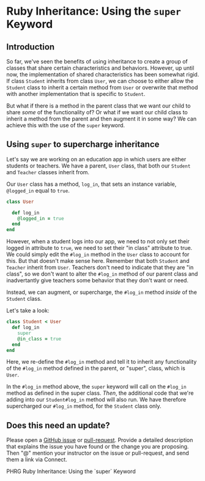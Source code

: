 # Ruby Inheritance: Using the `super` Keyword

## Introduction

So far, we've seen the benefits of using inheritance to create a group of classes that share certain characteristics and behaviors. However, up until now, the implementation of shared characteristics has been somewhat rigid. If class `Student` inherits from class `User`, we can choose to either allow the `Student` class to inherit a certain method from `User` or overwrite that method with another implementation that is specific to `Student`. 

But what if there is a method in the parent class that we want our child to share *some* of the functionality of? Or what if we want our child class to inherit a method from the parent and then augment it in some way? We can achieve this with the use of the `super` keyword. 

## Using `super` to supercharge inheritance

Let's say we are working on an education app in which users are either students or teachers. We have a parent, `User` class, that both our `Student` and `Teacher` classes inherit from. 

Our `User` class has a method, `log_in`, that sets an instance variable, `@logged_in` equal to `true`. 

```ruby
class User

  def log_in
    @logged_in = true
  end
end
```

However, when a student logs into our app, we need to not only set their logged in attribute to `true`, we need to set their "in class" attribute to true. We could simply edit the `#log_in` method in the `User` class to account for this. But that doesn't make sense here. Remember that both `Student` and `Teacher` inherit from `User`. Teachers don't need to indicate that they are "in class", so we don't want to alter the `#log_in` method of our parent class and inadvertantly give teachers some behavior that they don't want or need. 

Instead, we can augment, or supercharge, the `#log_in` method *inside* of the `Student` class. 

Let's take a look:

```ruby
class Student < User
  def log_in
    super
    @in_class = true
  end
end
``` 

Here, we re-define the `#log_in` method and tell it to inherit any functionality of the `#log_in` method defined in the parent, or "super", class, which is `User`. 

In the `#log_in` method above, the `super` keyword will call on the `#log_in` method as defined in the super class. *Then*, the additional code that we're adding into our `Student#log_in` method will also run. We have therefore supercharged our `#log_in` method, for the `Student` class only. 

## Does this need an update?

Please open a [GitHub issue](https://github.com/learn-co-curriculum/phrg-ruby-super-inheritance-/issues) or [pull-request](https://github.com/learn-co-curriculum/phrg-ruby-super-inheritance-/pulls). Provide a detailed description that explains the issue you have found or the change you are proposing. Then "@" mention your instructor on the issue or pull-request, and send them a link via Connect.

<p data-visibility='hidden'>PHRG Ruby Inheritance: Using the `super` Keyword</p>
